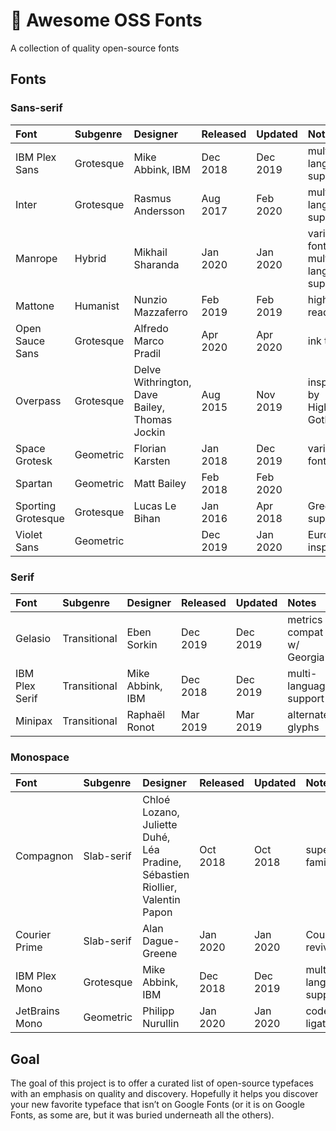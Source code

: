 # 📓 Awesome OSS Fonts

A collection of quality open-source fonts

## Fonts

### Sans-serif

| Font           | Subgenre  | Designer         | Released | Updated  | Notes                  | Link                    |
|:---------------|:----------|:-----------------|:---------|:---------|:-----------------------|:-----------------------:|
| IBM Plex Sans  | Grotesque | Mike Abbink, IBM | Dec 2018 | Dec 2019 | multi-language support | [GitHub](https://github.com/IBM/plex) |
| Inter          | Grotesque | Rasmus Andersson | Aug 2017 | Feb 2020 | multi-language support | [GitHub](https://github.com/rsms/inter/)
| Manrope        | Hybrid    | Mikhail Sharanda | Jan 2020 | Jan 2020 | variable font, multi-language support | [Website](https://manropefont.com/)   |
| Mattone        | Humanist  | Nunzio Mazzaferro | Feb 2019 | Feb 2019 | highly-readable | [Website](http://collletttivo.it/) |
| Open Sauce Sans | Grotesque | Alfredo Marco Pradil | Apr 2020 | Apr 2020 | ink traps | [GitHub](https://github.com/marcologous/Open-Sauce-Sans) |
| Overpass       | Grotesque | Delve Withrington, Dave Bailey, Thomas Jockin | Aug 2015 | Nov 2019 | inspired by Highway Gothic | [GitHub](https://github.com/RedHatOfficial/Overpass) |
| Space Grotesk  | Geometric | Florian Karsten  | Jan 2018 | Dec 2019 | variable font          | [GitHub](https://github.com/floriankarsten/space-grotesk) |
| Spartan        | Geometric | Matt Bailey      | Feb 2018 | Feb 2020 |                        | [Google Fonts](https://fonts.google.com/specimen/Spartan) |
| Sporting Grotesque | Grotesque | Lucas Le Bihan | Jan 2016 | Apr 2018 | Greek support        | [Website](http://velvetyne.fr/fonts/sporting-grotesque/) |
| Violet Sans    | Geometric |                  | Dec 2019 | Jan 2020 | Eurostile-inspired     | [GitHub](https://github.com/violetoffice/violet_sans) |

### Serif

| Font           | Subgenre     | Designer         | Released | Updated  | Notes                  | Link                  |
|:---------------|:-------------|:-----------------|:---------|:---------|:-----------------------|:---------------------:|
| Gelasio        | Transitional | Eben Sorkin      | Dec 2019 | Dec 2019 | metrics compat w/ Georgia | [GitHub](https://github.com/SorkinType/Gelasio) |
| IBM Plex Serif | Transitional | Mike Abbink, IBM | Dec 2018 | Dec 2019 | multi-language support | [GitHub](https://github.com/IBM/plex) |
| Minipax        | Transitional | Raphaël Ronot    | Mar 2019 | Mar 2019 | alternate glyphs       | [Website](http://velvetyne.fr/fonts/minipax/) |

### Monospace

| Font           | Subgenre   | Designer         | Released | Updated  | Notes                  | Link                   |
|:---------------|:-----------|:-----------------|:---------|:---------|:-----------------------|:----------------------:|
| Compagnon      | Slab-serif | Chloé Lozano, Juliette Duhé, Léa Pradine, Sébastien Riollier, Valentin Papon | Oct 2018 | Oct 2018 | super family | [Website](http://velvetyne.fr/fonts/compagnon/) |
| Courier Prime  | Slab-serif | Alan Dague-Greene | Jan 2020 | Jan 2020 | Courier revival        | [Google Fonts](https://fonts.google.com/specimen/Courier+Prime) |
| IBM Plex Mono  | Grotesque  | Mike Abbink, IBM  | Dec 2018 | Dec 2019 | multi-language support | [GitHub](https://github.com/IBM/plex) |
| JetBrains Mono | Geometric  | Philipp Nurullin  | Jan 2020 | Jan 2020 | code ligatures         | [GitHub](https://github.com/JetBrains/JetBrainsMono) |

## Goal

The goal of this project is to offer a curated list of open-source typefaces with an emphasis on quality and discovery. Hopefully it helps you discover your new favorite typeface that isn’t on Google Fonts (or it is on Google Fonts, as some are, but it was buried underneath all the others).
